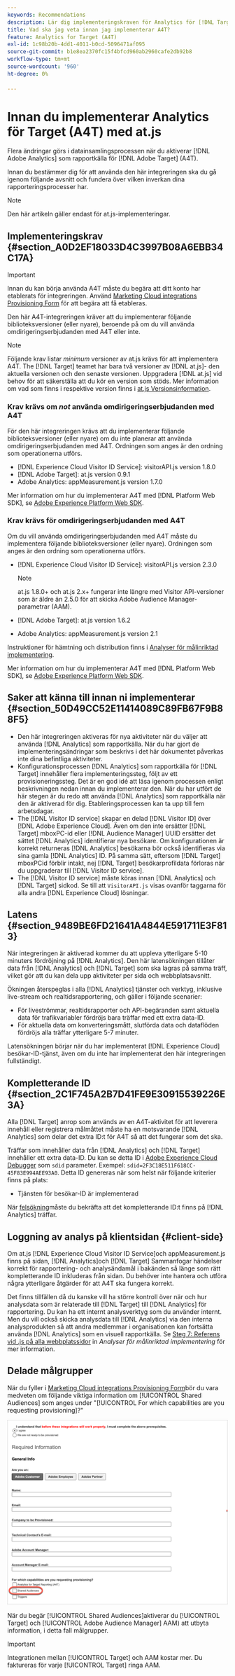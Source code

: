 ```yaml
---
keywords: Recommendations
description: Lär dig implementeringskraven för Analytics för [!DNL Target] (A4T) och vad du bör tänka på innan du implementerar den här integreringen.
title: Vad ska jag veta innan jag implementerar A4T?
feature: Analytics for Target (A4T)
exl-id: 1c98b20b-4dd1-4011-b0cd-5096471af095
source-git-commit: b1e8ea2370fc15f4bfcd960ab2960cafe2db92b8
workflow-type: tm+mt
source-wordcount: '960'
ht-degree: 0%

---
```


# Innan du implementerar Analytics för Target (A4T) med at.js

Flera ändringar görs i datainsamlingsprocessen när du aktiverar [!DNL Adobe Analytics] som rapportkälla för [!DNL Adobe Target] (A4T).

Innan du bestämmer dig för att använda den här integreringen ska du gå igenom följande avsnitt och fundera över vilken inverkan dina rapporteringsprocesser har.

>[!NOTE]
>
>Den här artikeln gäller endast för at.js-implementeringar.

## Implementeringskrav {#section_A0D2EF18033D4C3997B08A6EBB34C17A}

>[!IMPORTANT]
>
>Innan du kan börja använda A4T måste du begära att ditt konto har etablerats för integreringen. Använd [Marketing Cloud integrations Provisioning Form](https://www.adobe.com/go/audiences) för att begära att få etableras.

Den här A4T-integreringen kräver att du implementerar följande biblioteksversioner (eller nyare), beroende på om du vill använda omdirigeringserbjudanden med A4T eller inte.

>[!NOTE]
>
>Följande krav listar *minimum* versioner av at.js krävs för att implementera A4T. The [!DNL Target] teamet har bara två versioner av [!DNL at.js]- den aktuella versionen och den senaste versionen. Uppgradera [!DNL at.js] vid behov för att säkerställa att du kör en version som stöds. Mer information om vad som finns i respektive version finns i [at.js Versionsinformation](https://developer.adobe.com/target/implement/client-side/atjs/target-atjs-versions/).

### Krav krävs om *not* använda omdirigeringserbjudanden med A4T

För den här integreringen krävs att du implementerar följande biblioteksversioner (eller nyare) om du inte planerar att använda omdirigeringserbjudanden med A4T. Ordningen som anges är den ordning som operationerna utförs.

* [!DNL Experience Cloud Visitor ID Service]: visitorAPI.js version 1.8.0
* [!DNL Adobe Target]: at.js version 0.9.1
* Adobe Analytics: appMeasurement.js version 1.7.0

Mer information om hur du implementerar A4T med [!DNL Platform Web SDK], se [Adobe Experience Platform Web SDK](https://developer.adobe.com/target/implement/client-side/aep-web-sdk/).

### Krav krävs för omdirigeringserbjudanden med A4T

Om du vill använda omdirigeringserbjudanden med A4T måste du implementera följande biblioteksversioner (eller nyare). Ordningen som anges är den ordning som operationerna utförs.

* [!DNL Experience Cloud Visitor ID Service]: visitorAPI.js version 2.3.0

   >[!NOTE]
   >
   >at.js 1.8.0+ och at.js 2.x+ fungerar inte längre med Visitor API-versioner som är äldre än 2.5.0 för att skicka Adobe Audience Manager-parametrar (AAM).

* [!DNL Adobe Target]: at.js version 1.6.2

* Adobe Analytics: appMeasurement.js version 2.1

Instruktioner för hämtning och distribution finns i [Analyser för målinriktad implementering](/help/main/c-integrating-target-with-mac/a4t/a4timplementation.md).

Mer information om hur du implementerar A4T med [!DNL Platform Web SDK], se [Adobe Experience Platform Web SDK](https://developer.adobe.com/target/implement/client-side/aep-web-sdk/).

## Saker att känna till innan ni implementerar {#section_50D49CC52E11414089C89FB67F9B88F5}

* Den här integreringen aktiveras för nya aktiviteter när du väljer att använda [!DNL Analytics] som rapportkälla. När du har gjort de implementeringsändringar som beskrivs i det här dokumentet påverkas inte dina befintliga aktiviteter.
* Konfigurationsprocessen [!DNL Analytics] som rapportkälla för [!DNL Target] innehåller flera implementeringssteg, följt av ett provisioneringssteg. Det är en god idé att läsa igenom processen enligt beskrivningen nedan innan du implementerar den. När du har utfört de här stegen är du redo att använda [!DNL Analytics] som rapportkälla när den är aktiverad för dig. Etableringsprocessen kan ta upp till fem arbetsdagar.
* The [!DNL Visitor ID service] skapar en delad [!DNL Visitor ID] över [!DNL Adobe Experience Cloud]. Även om den inte ersätter [!DNL Target] mboxPC-id eller [!DNL Audience Manager] UUID ersätter det sättet [!DNL Analytics] identifierar nya besökare. Om konfigurationen är korrekt returneras [!DNL Analytics] besökarna bör också identifieras via sina gamla [!DNL Analytics] ID. På samma sätt, eftersom [!DNL Target] mboxPCid förblir intakt, nej [!DNL Target] besökarprofildata förloras när du uppgraderar till [!DNL Visitor ID service].
* The [!DNL Visitor ID service] måste köras innan [!DNL Analytics] och [!DNL Target] sidkod. Se till att `VisitorAPI.js` visas ovanför taggarna för alla andra [!DNL Experience Cloud] lösningar.

## Latens {#section_9489BE6FD21641A4844E591711E3F813}

När integreringen är aktiverad kommer du att uppleva ytterligare 5-10 minuters fördröjning på [!DNL Analytics]. Den här latensökningen tillåter data från [!DNL Analytics] och [!DNL Target] som ska lagras på samma träff, vilket gör att du kan dela upp aktiviteter per sida och webbplatsavsnitt.

Ökningen återspeglas i alla [!DNL Analytics] tjänster och verktyg, inklusive live-stream och realtidsrapportering, och gäller i följande scenarier:

* För liveströmmar, realtidsrapporter och API-begäranden samt aktuella data för trafikvariabler fördröjs bara träffar med ett extra data-ID.
* För aktuella data om konverteringsmått, slutförda data och dataflöden fördröjs alla träffar ytterligare 5-7 minuter.

Latensökningen börjar när du har implementerat [!DNL Experience Cloud] besökar-ID-tjänst, även om du inte har implementerat den här integreringen fullständigt.

## Kompletterande ID {#section_2C1F745A2B7D41FE9E30915539226E3A}

Alla [!DNL Target] anrop som används av en A4T-aktivitet för att leverera innehåll eller registrera målmåttet måste ha en motsvarande [!DNL Analytics] som delar det extra ID:t för A4T så att det fungerar som det ska.

Träffar som innehåller data från [!DNL Analytics] och [!DNL Target] innehåller ett extra data-ID. Du kan se detta ID i [Adobe Experience Cloud Debugger](https://experienceleague.adobe.com/docs/debugger/using/experience-cloud-debugger.html) som `sdid` parameter. Exempel: `sdid=2F3C18E511F618CC-45F83E994AEE93A0`. Detta ID genereras när som helst när följande kriterier finns på plats:

* Tjänsten för besökar-ID är implementerad

När [felsökning](/help/main/c-integrating-target-with-mac/a4t/c-a4t-troubleshooting/a4t-troubleshooting.md)måste du bekräfta att det kompletterande ID:t finns på [!DNL Analytics] träffar.

## Loggning av analys på klientsidan {#client-side}

Om at.js [!DNL Experience Cloud Visitor ID Service]och appMeasurement.js finns på sidan, [!DNL Analytics]och [!DNL Target] Sammanfogar händelser korrekt för rapportering- och analysändamål i bakänden så länge som rätt kompletterande ID inkluderas från sidan. Du behöver inte hantera och utföra några ytterligare åtgärder för att A4T ska fungera korrekt.

Det finns tillfällen då du kanske vill ha större kontroll över när och hur analysdata som är relaterade till [!DNL Target] till [!DNL Analytics] för rapportering. Du kan ha ett internt analysverktyg som du använder internt. Men du vill också skicka analysdata till [!DNL Analytics] via den interna analysprodukten så att andra medlemmar i organisationen kan fortsätta använda [!DNL Analytics] som en visuell rapportkälla. Se [Steg 7: Referens vid .js på alla webbplatssidor](/help/main/c-integrating-target-with-mac/a4t/a4timplementation.md#step7) in *Analyser för målinriktad implementering* för mer information.

## Delade målgrupper

När du fyller i [Marketing Cloud integrations Provisioning Form](https://www.adobe.com/go/audiences)bör du vara medveten om följande viktiga information om [!UICONTROL Shared Audiences] som anges under &quot;[!UICONTROL For which capabilities are you requesting provisioning]?&quot;

![Formulär för förfrågningar](/help/main/c-integrating-target-with-mac/a4t/assets/request-form.png)

När du begär [!UICONTROL Shared Audiences]aktiverar du [!UICONTROL Target] och [!UICONTROL Adobe Audience Manager] AAM) att utbyta information, i detta fall målgrupper.

>[!IMPORTANT]
>
>Integrationen mellan [!UICONTROL Target] och AAM kostar mer. Du faktureras för varje [!UICONTROL Target] ringa AAM.
